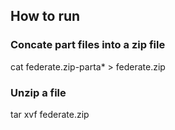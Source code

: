 ## How to run 

### Concate part files into a zip file
cat federate.zip-parta* > federate.zip

### Unzip a file
tar xvf federate.zip
